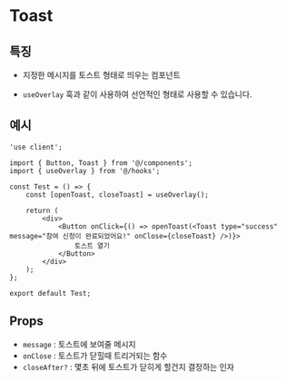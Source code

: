 # Toast

## 특징

- 지정한 메시지를 토스트 형태로 띄우는 컴포넌트

- `useOverlay` 훅과 같이 사용하여 선언적인 형태로 사용할 수 있습니다.

## 예시

```tsx
'use client';

import { Button, Toast } from '@/components';
import { useOverlay } from '@/hooks';

const Test = () => {
	const [openToast, closeToast] = useOverlay();

	return (
		<div>
			<Button onClick={() => openToast(<Toast type="success" message="참여 신청이 완료되었어요!" onClose={closeToast} />)}>
				토스트 열기
			</Button>
		</div>
	);
};

export default Test;
```

## Props

- `message` : 토스트에 보여줄 메시지
- `onClose` : 토스트가 닫힐때 트리거되는 함수
- `closeAfter?` : 몇초 뒤에 토스트가 닫히게 할건지 결정하는 인자
